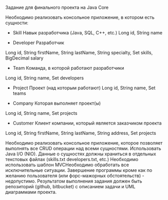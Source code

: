 Задание для финального проекта на Java Core

Необходимо реализовать консольное приложение, в котором есть сущности:
- Skill
Навык разработчика (Java, SQL, C++, etc.)
Long id, 
String name

- Developer
Разработчик
 
Long id, 
String firstName, 
String lastName, 
String specialty, 
Set<Skill> skills, 
BigDecimal salary

- Team
Команда, в которой работают разработчики

Long id, 
String name, 
Set<Developer> developers

- Project
Проект (над которым работают)
Long id, 
String name, 
Set<Team> teams

- Company
Которая выполняет проект(ы)

Long id, 
String name, 
Set<Project> projects

- Customer
Клиент компании, который является заказчиком проекта

Long id, 
String firstName, 
String lastName, 
String address, 
Set projects

Необходимо реализовать консольное приложение, которое позволяет выполнять все CRUD операции над всеми сущностями.
Использовать Java I/O (NIO).
Данные о сущностях должны храниться в отдельных текстовых файлах (skills.txt developers.txt, etc.)
Необходимо использовать шаблон MVCНеобходимо обработать все исключительные ситуации. 
Завершение программы кроме как по желанию пользователя (или форс-мажорных обстоятельств) - недопустимо.
Результатом выполнения задания должен быть репозиторий (github, bitbucket) с описанием задачи и UML диаграммами проекта.
